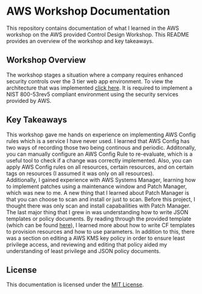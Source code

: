 # AWS Workshop Documentation

This repository contains documentation of what I learned in the AWS workshop on the AWS provided Control Design Workshop. This README provides an overview of the workshop and key takeaways.


## Workshop Overview

The workshop stages a situation where a company requires enhanced security controls over the 3 tier web app environment. To view the architecture that was implemented [click here](Architecture.png). It is required to implement a NIST 800-53rev5 compliant environment using the security services provided by AWS.


## Key Takeaways

This workshop gave me hands on experience on implementing AWS Config rules which is a service I have never used. I learned that AWS Config has two ways of recording those two being continous and periodic. Additonally, you can manually configure an AWS Config Rule to re-evaluate, which is a useful tool to check if a change was correctly implemented. Also, you can apply AWS Config rules on all resources, certain resources, and on certain tags on resources (I assumed it was only on all resources).  
Additionally, I gained experience with AWS Systems Manager, learning how to implement patches using a maintenance window and Patch Manager, which was new to me. A new thing that I learned about Patch Manager is that you can choose to scan and install or just to scan. Before this project, I thought there was only scan and install capabailities with Patch Manager.   
The last major thing that I grew in was understanding how to write JSON templates or policy documents. By reading through the provided template (which can be found [here](cloudformationtemplate.json)), I learned more about how to write CF templates to provision resources and how to use parameters. In addition to this, there was a section on editing a AWS KMS key policy in order to ensure least privilege access, and reviewing and editing that policy aided my understanding of least privilege and JSON policy documents.


## License

This documentation is licensed under the [MIT License](LICENSE.md).
